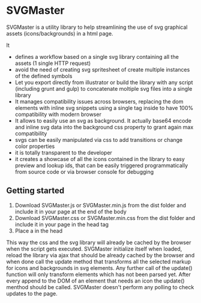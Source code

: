 # SVGMaster

SVGMaster is a utility library to help streamlining the use of svg graphical assets (icons/backgrounds) in a html page.

It 
* defines a workflow based on a single svg library containing all the assets (1 single HTTP request)
* avoid the need of creating svg spritesheet of create multiple <use /> instances of the defined symbols
* Let you export directly from illustrator or build the library with any script (including grunt and gulp) to concatenate moltiple svg files into a single library
* It manages compatibility issues across browsers, replacing the dom elements with inline svg snippets using a single <use /> tag inside to have 100% compatibility with modern browser
* It allows to easily use an svg as background. It actually base64 encode and inline svg data into the background css property to grant again max compatibility
* svgs can be easily manipulated via css to add transitions or change color properties
* it is totally transparent to the developer
* it creates a showcase of all the icons contained in the library to easy preview and lookup ids, that can be easily triggered programmatically from source code or via browser console for debugging

## Getting started

1. Download SVGMaster.js or SVGMaster.min.js from the dist folder and include it in your page at the end of the body
2. Download SVGMaster.css or SVGMaster.min.css from the dist folder and include it in your page in the head tag
3. Place a <link rel="svgmaster" href="{path/to/svg_library.svg}" /> in the head

This way the css and the svg library will already be cached by the browser when the script gets executed.
SVGMaster initialize itself when loaded, reload the library via ajax that should be already cached by the browser and when done call the update method that transforms all the selected markup for icons and backgrounds in svg elements. Any further call of the update() function will only transform elements which has not been parsed yet. After every append to the DOM of an element that needs an icon the update() menthod should be called. 
SVGMaster doesn't perform any polling to check updates to the page.

